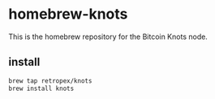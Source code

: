 # homebrew-knots

This is the homebrew repository for the Bitcoin Knots node.

## install 

```bash
brew tap retropex/knots
brew install knots
```